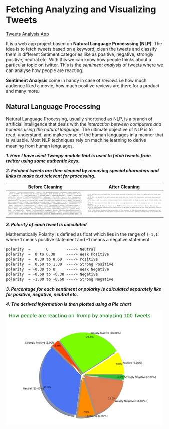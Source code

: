 # Fetching Analyzing and Visualizing Tweets

[Tweets Analysis App](https://tweets--analysis.herokuapp.com/)

It is a web app project based on **Natural Language Processsing (NLP)**. The idea is to fetch tweets based on a keyword, clean the tweets and classify them in different Setiment categories like as positive, negative, strongly positive, neutral etc. With this we can know how people thinks about a particular topic on twitter. This is the *sentiment analysis* of tweets where we can analyse how people are reacting.

**Sentiment Analysis** come in handy in case of *reviews* i.e how much audience liked a movie, how much positive reviews are there for a product and many more.

## Natural Language Processing
Natural Language Processing, usually shortened as NLP, is a branch of artificial intelligence that deals with the *interaction between computers and humans using the natural language.*
The ultimate objective of NLP is to read, understand, and make sense of the human languages in a manner that is valuable.
Most NLP techniques rely on machine learning to derive meaning from human languages.

***1. Here I have used Tweepy module that is used to fetch tweets from twitter using some authentic keys.***

***2. Fetched tweets are then cleaned by removing special characters and links to make text relevent for processing.***



Before Cleaning                                                           |  After Cleaning
:------------------------------------------------------------------------:|:-------------------------:
[<img src="screenshots/dirty.JPG" width="500"/>](screenshots/dirty.JPG)   |  [<img src="screenshots/cleaned.JPG" width="500"/>](screenshots/cleaned.JPG)

***3. Polarity of each tweet is calculated***

Mathematically Polarity is defined as float which lies in the range of ```[-1,1]``` where 1 means positive statement and -1 means a negative statement.
```
polarity  =       0        ----> Neutral
polarity  =  0 to 0.30     ----> Weak Positive
polarity  =  0.30 to 0.60  ----> Positive
polarity  =  0.60 to 1.00  ----> Strong Positive
polarity  = -0.30 to 0     ----> Weak Negative
polarity  = -0.60 to -0.30 ----> Negative
polarity  = -1.00 to -0.60 ----> Strong Negative
```

***3. Percentage for each sentiment or polarity is calculated separately like for positive, negative, neutral etc.***


***4. The derived information is then plotted using a Pie chart***

[<img src="screenshots/pie.JPG" width="500"/>](screenshots/pie.JPG)
